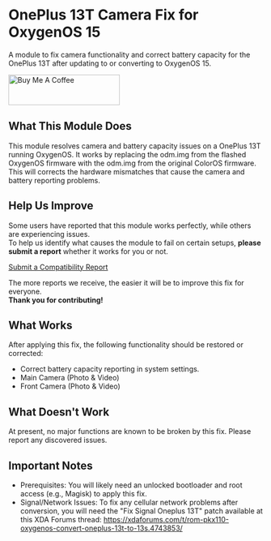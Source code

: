 # OnePlus 13T Camera Fix for OxygenOS 15

A module to fix camera functionality and correct battery capacity for the OnePlus 13T after updating to or converting to OxygenOS 15.

<a href="https://www.buymeacoffee.com/kinginu" target="_blank"><img src="https://cdn.buymeacoffee.com/buttons/v2/default-yellow.png" alt="Buy Me A Coffee" style="height: 60px !important;width: 220px !important;" ></a>

## What This Module Does
This module resolves camera and battery capacity issues on a OnePlus 13T running OxygenOS. It works by replacing the odm.img from the flashed OxygenOS firmware with the odm.img from the original ColorOS firmware. This will corrects the hardware mismatches that cause the camera and battery reporting problems.

## Help Us Improve
Some users have reported that this module works perfectly, while others are experiencing issues.  
To help us identify what causes the module to fail on certain setups, **please submit a report** whether it works for you or not.

[Submit a Compatibility Report](https://github.com/kinginu/oneplus13t-fix-camera/issues/new?template=report-template.yml)

The more reports we receive, the easier it will be to improve this fix for everyone.  
**Thank you for contributing!**

## What Works
After applying this fix, the following functionality should be restored or corrected:

- Correct battery capacity reporting in system settings.
- Main Camera (Photo & Video)
- Front Camera (Photo & Video)

## What Doesn't Work
At present, no major functions are known to be broken by this fix.
Please report any discovered issues.

## Important Notes
- Prerequisites: You will likely need an unlocked bootloader and root access (e.g., Magisk) to apply this fix.
- Signal/Network Issues: To fix any cellular network problems after conversion, you will need the "Fix Signal Oneplus 13T" patch available at this XDA Forums thread: https://xdaforums.com/t/rom-pkx110-oxygenos-convert-oneplus-13t-to-13s.4743853/